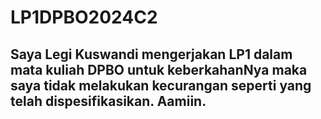 # LP1DPBO2024C2

## Saya Legi Kuswandi mengerjakan LP1 dalam mata kuliah DPBO untuk keberkahanNya maka saya tidak melakukan kecurangan seperti yang telah dispesifikasikan. Aamiin.

